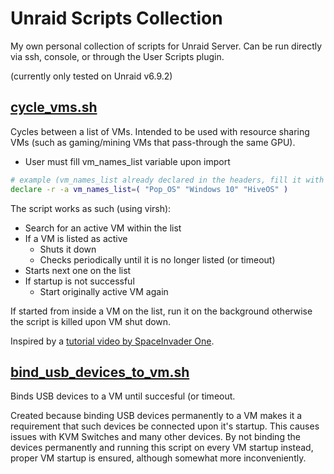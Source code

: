 # Unraid Scripts Collection

My own personal collection of scripts for Unraid Server. Can be run directly via ssh, console, or through the User Scripts plugin.

(currently only tested on Unraid v6.9.2)

## [cycle_vms.sh](scripts/cycle_vms.sh)

Cycles between a list of VMs. Intended to be used with resource sharing VMs (such as gaming/mining VMs that pass-through the same GPU).

* User must fill vm_names_list variable upon import

``` sh
# example (vm_names_list already declared in the headers, fill it with your setup)
declare -r -a vm_names_list=( "Pop_OS" "Windows 10" "HiveOS" )
```

The script works as such (using virsh):

* Search for an active VM within the list
* If a VM is listed as active
  * Shuts it down
  * Checks periodically until it is no longer listed (or timeout)
* Starts next one on the list
* If startup is not successful
  * Start originally active VM again

 If started from inside a VM on the list, run it on the background otherwise the script is killed upon VM shut down.

Inspired by a [tutorial video by SpaceInvader One](https://www.youtube.com/watch?v=QoVJ0460cro).

## [bind_usb_devices_to_vm.sh](scripts/bind_usb_devices_to_vm.sh)

Binds USB devices to a VM until succesful (or timeout.

Created because binding USB devices permanently to a VM makes it a requirement that such devices be connected upon it's startup. This causes issues with KVM Switches and many other devices. By not binding the devices permanently and running this script on every VM startup instead, proper VM startup is ensured, although somewhat more inconveniently.
